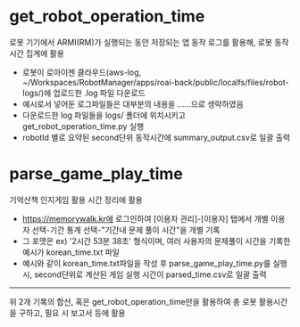 # get\_robot\_operation\_time
로봇 기기에서 ARMI(RM)가 실행되는 동안 저장되는 앱 동작 로그를 활용해, 로봇 동작시간 집계에 활용

* 로봇이 로아이젠 클라우드(aws-log, ~/Workspaces/RobotManager/apps/roai-back/public/localfs/files/robot-logs/)에 업로드한 .log 파일 다운로드
* 예시로서 넣어둔 로그파일들은 대부분의 내용을 ......으로 생략하였음
* 다운로드한 log 파일들을 logs/ 폴더에 위치시키고 get\_robot\_operation\_time.py 실행
* robotId 별로 요약된 second단위 동작시간에 summary\_output.csv로 일괄 출력



# parse\_game\_play\_time
기억산책 인지게임 활용 시간 정리에 활용

* https://memorywalk.kr에 로그인하여 \[이용자 관리]-\[이용자] 탭에서 개별 이용자 선택-기간 통계 선택-"기간내 문제 풀이 시간"을 개별 기록
* 그 포맷은 ex) '2시간 53분 38초' 형식이며, 여러 사용자의 문제풀이 시간을 기록한 예시가 korean\_time.txt 파일
* 예시와 같이 korean\_time.txt파일을 작성 후 parse\_game\_play\_time.py를 실행 시, second단위로 계산된 게임 실행 시간이 parsed\_time.csv로 일괄 출력


----------------------------------
위 2개 기록의 합산, 혹은 get\_robot\_operation\_time만을 활용하여 총 로봇 활용시간을 구하고,
필요 시 보고서 등에 활용


